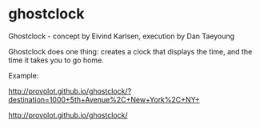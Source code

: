 # ghostclock

Ghostclock - concept by Eivind Karlsen, execution by Dan Taeyoung

Ghostclock does one thing: creates a clock that displays the time, and the time it takes you to go home.

Example:

http://provolot.github.io/ghostclock/?destination=1000+5th+Avenue%2C+New+York%2C+NY+

http://provolot.github.io/ghostclock/



